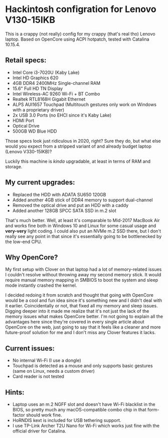 # Hackintosh configration for Lenovo V130-15IKB

This is a crappy (not really) config for my crappy (that's real tho) Lenovo laptop.
Based on OpenCore using ACPI hotpatch, tested with Catalina 10.15.4. 

## Retail specs:
* Intel Core i3-7020U (Kaby Lake)
* Intel HD Graphics 620
* 4GB DDR4 2400MHz Single-channel RAM
* 15.6" Full HD TN Display
* Intel Wireless-AC 9260 Wi-Fi + BT Combo
* Realtek RTL8168H Gigabit Ethernet
* ALPS AUI1657 Touchpad (Multitouch gestures only work on Windows with a proprietary driver)
* 2x USB 3.0 Ports (no EHCI since it's Kaby Lake)
* HDMI Port
* Optical Drive
* 500GB WD Blue HDD

Those specs look just ridiculous in 2020, right? Sure they do, but what else would you expect from a stripped variant of and already budget laptop (Lenovo V330-15IKB)?

Luckily this machine is *kinda* upgradable, at least in terms of RAM and storage.

## My current upgrades:
* Replaced the HDD with ADATA SU650 120GB
* Added another 4GB stick of DDR4 memory to support dual-channel
* Removed the optical drive and put an HDD with a caddy
* Added another 128GB SPCC SATA SSD in m.2 slot

That's much better. Well, at least it's comparable to Mid-2017 MacBook Air and works fine both in Windows 10 and Linux for some casual usage and **very-very** light coding. I could also put an NVMe m.2 SSD there, but I don't really see any point in that since it's essentially going to be bottlenecked by the low-end CPU.

## Why OpenCore?
My first setup with Clover on that laptop had a lot of memory-related issues I couldn't resolve without throwing away my second memory stick. It would require manual memory mapping in SMBIOS to boot the system and sleep mode instantly crashed the kernel.

I decided redoing it from scratch and thought that going with OpenCore would be a cool and fun idea since it's something new and I didn't deal with it earlier. Coincidentally or not, that fixed all my memory and sleep issues. Digging deeper into it made me realize that it's not just the lack of the memory issues what makes OpenCore better. I'm not going to explain all the advantages here since they're covered in every single article about OpenCore on the web, just going to say that it feels like a cleaner and more future-proof solution for me and I don't miss any Clover features it lacks.

## Current issues:
* No internal Wi-Fi (I use a dongle)
* Touchpad is detected as a mouse and only supports basic gestures (same on Linux, needs a custom driver)
* Card reader is not tested

## Hints:
* Laptop uses an m.2 NGFF slot and doesn't have Wi-Fi blacklist in the BIOS, so pretty much any macOS-compatible combo chip in that form-factor should work fine.
* HoRNDIS kext is included for USB tethering support.
* I use TP-Link Archer T2U Nano for Wi-Fi which works just fine with the official driver for Catalina.
